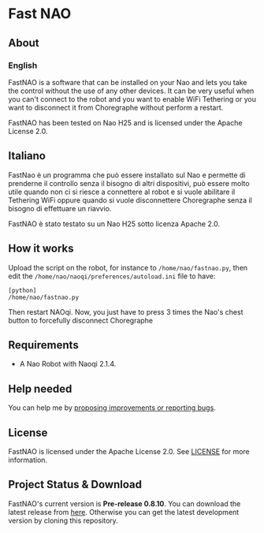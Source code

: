 # Fast NAO
## About
### English
FastNAO is a software that can be installed on your Nao and lets you take the control without the use of any other devices. It can be very useful when you can't connect to the robot and you want to enable WiFi Tethering or you want to disconnect it from Choregraphe without perform a restart.

FastNAO has been tested on Nao H25 and is licensed under the Apache License 2.0.

## Italiano
FastNao è un programma che può essere installato sul Nao e permette di prenderne il controllo senza il bisogno di altri dispositivi, può essere molto utile quando non ci si riesce a connettere al robot e si vuole abilitare il Tethering WiFi oppure quando si vuole disconnettere Choregraphe senza il bisogno di effettuare un riavvio.

FastNAO è stato testato su un Nao H25 sotto licenza Apache 2.0.

## How it works
Upload the script on the robot, for instance to `/home/nao/fastnao.py`, then edit the `/home/nao/naoqi/preferences/autoload.ini` file to have:

`[python]`<br/>
`/home/nao/fastnao.py`

Then restart NAOqi.
Now, you just have to press 3 times the Nao's chest button to forcefully disconnect Choregraphe

## Requirements
* A Nao Robot with Naoqi 2.1.4.

## Help needed
You can help me by <a href="https://github.com/Fabrimat/FastNAO/issues">proposing improvements or reporting bugs</a>.

## License
FastNAO is licensed under the Apache License 2.0. See [LICENSE](LICENSE) for more information.

## Project Status & Download
FastNAO's current version is **Pre-release 0.8.10**. You can download the latest release from <a href="https://github.com/Fabrimat/FastNAO/releases/tag/v0.8.10">here</a>. Otherwise you can get the latest development version by cloning this repository.
